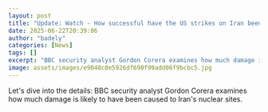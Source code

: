 ```yaml
---
layout: post
title: "Update: Watch - How successful have the US strikes on Iran been?"
date: 2025-06-22T20:39:06
author: "badely"
categories: [News]
tags: []
excerpt: "BBC security analyst Gordon Corera examines how much damage is likely to have been caused to Iran's nuclear sites."
image: assets/images/e9048c0e5926df690f99add06f9bcbc5.jpg
---
```


Let's dive into the details: BBC security analyst Gordon Corera examines how much damage is likely to have been caused to Iran's nuclear sites.


